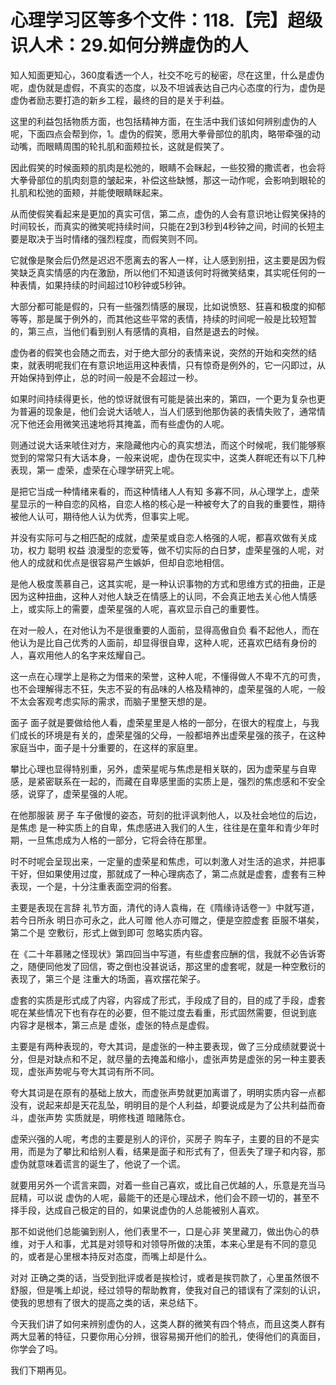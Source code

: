 # 心理学习区等多个文件：118.【完】超级识人术：29.如何分辨虚伪的人

知人知面更知心，360度看透一个人，社交不吃亏的秘密，尽在这里，什么是虚伪呢，虚伪就是虚假，不真实的态度，以及不坦诚表达自己内心态度的行为，虚伪是虚伪者励志要打造的新乡工程，最终的目的是关于利益。

这里的利益包括物质方面，也包括精神方面，在生活中我们该如何辨别虚伪的人呢，下面四点会帮到你，1。虚伪的假笑，愿用大拳骨部位的肌肉，略带牵强的动动嘴，而眼睛周围的轮扎肌和面颊拉长，这就是假笑了。

因此假笑的时候面颊的肌肉是松弛的，眼睛不会眯起，一些狡猾的撒谎者，也会将大拳骨部位的肌肉刻意的皱起来，补偿这些缺憾，那这一动作呢，会影响到眼轮的扎肌和松弛的面颊，并能使眼睛眯起来。

从而使假笑看起来是更加的真实可信，第二点，虚伪的人会有意识地让假笑保持的时间较长，而真实的微笑呢持续时间，只能在2到3秒到4秒钟之间，时间的长短主要是取决于当时情绪的强烈程度，而假笑则不同。

它就像是聚会后仍然是迟迟不愿离去的客人一样，让人感到别扭，这主要是因为假笑缺乏真实情感的内在激励，所以他们不知道该何时将微笑结束，其实呢任何的一种表情，如果持续的时间超过10秒钟或5秒钟。

大部分都可能是假的，只有一些强烈情感的展现，比如说愤怒、狂喜和极度的抑郁等等，那是属于例外的，而其他这些平常的表情，持续的时间呢一般是比较短暂的，第三点，当他们看到别人有感情的真相，自然是退去的时候。

虚伪者的假笑也会随之而去，对于绝大部分的表情来说，突然的开始和突然的结束，就表明呢我们在有意识地运用这种表情，只有惊奇是例外的，它一闪即过，从开始保持到停止，总的时间一般是不会超过一秒。

如果时间持续得更长，他的惊讶就很有可能是装出来的，第四，一个更为复杂也更为普遍的现象是，他们会说大话唬人，当人们感到他那伪装的表情失败了，通常情况下他还会用微笑迅速地将其掩盖，而有些虚伪的人呢。

则通过说大话来唬住对方，来隐藏他内心的真实想法，而这个时候呢，我们能够察觉到的常常只有大话本身，一般来说呢，虚伪在现实中，这类人群呢还有以下几种表现，第一 虚荣，虚荣在心理学研究上呢。

是把它当成一种情绪来看的，而这种情绪人人有知 多寡不同，从心理学上，虚荣星显示的一种自恋的风格，自恋人格的核心是一种被夸大了的自我的重要性，期待被他人认可，期待他人认为优秀，但事实上呢。

并没有实际可与之相匹配的成就，虚荣星或自恋人格强的人呢，都喜欢做有关成功，权力 聪明 权益 浪漫型的恋爱等，做不切实际的白日梦，虚荣星强的人呢，对他人的成就和优点是很容易产生嫉妒，但却自恋地相信。

是他人极度羡慕自己，这其实呢，是一种认识事物的方式和思维方式的扭曲，正是因为这种扭曲，这种人对他人缺乏在情感上的认同，不会真正地去关心他人情感上，或实际上的需要，虚荣星强的人呢，喜欢显示自己的重要性。

在对一般人，在对他认为不是很重要的人面前，显得高傲自负 看不起他人，而在他认为是比自己优秀的人面前，却显得很自卑，这种人呢，还喜欢巴结有身份的人，喜欢用他人的名字来炫耀自己。

这一点在心理学上是称之为借来的荣誉，这种人呢，不懂得做人不卑不亢的可贵，也不会理解得志不狂，失志不妥的有品味的人格及精神的，虚荣星强的人呢，一般不太会客观考虑实际的需求，而脑子里整天想的是。

面子 面子就是要做给他人看，虚荣星里是人格的一部分，在很大的程度上，与我们成长的环境是有关的，虚荣星强的父母，一般都培养出虚荣星强的孩子，在这种家庭当中，面子是十分重要的，在这样的家庭里。

攀比心理也显得特别重，另外，虚荣星呢与焦虑是相关联的，因为虚荣星与自卑感，是紧密联系在一起的，而藏在自卑感里面的实质上是，强烈的焦虑感和不安全感，说穿了，虚荣星强的人呢。

在他那服装 房子 车子傲慢的姿态，苛刻的批评讽刺他人，以及社会地位的后边，是焦虑 是一种实质上的自卑，焦虑感进入我们的人生，往往是在童年和青少年时期，一旦焦虑成为人格的一部分，它将会待在那里。

时不时呢会呈现出来，一定量的虚荣星和焦虑，可以刺激人对生活的追求，并把事干好，但如果使用过度，那就成了一种心理病态了，第二点就是虚套，虚套有三种表现，一个是，十分注重表面空洞的俗套。

主要是表现在言辞 礼节方面，清代的诗人袁梅，在《隋缘诗话卷一》中就写道，若今日所永 明日亦可永之，此人可赠 他人亦可赠之，便是空腔虚套 臣服不堪矣，第二个是 空敷衍，形式上做到即可 忽略实质内容。

在《二十年慕赌之怪现状》第四回当中写道，有些虚套应酬的信，我就不必告诉寄之，随便同他发了回信，寄之倒也没甚说话，那这里的虚套呢，就是一种空敷衍的表现了，第三个是 注重大的场面，喜欢摆花架子。

虚套的实质是形式成了内容，内容成了形式，手段成了目的，目的成了手段，虚套呢在某些情况下也有存在的必要，但不能过度去看重，形式固然需要，但说到底 内容才是根本，第三点是 虚张，虚张的特点是虚假。

主要是有两种表现的，夸大其词，是虚张的一种主要表现，做了三分成绩就要说十分，但是对缺点和不足，就尽量的去掩盖和缩小，虚张声势是虚张的另一种主要表现，虚张声势呢与夸大其词有所不同。

夸大其词是在原有的基础上放大，而虚张声势就更加离谱了，明明实质内容一点都没有，说起来却是天花乱坠，明明目的是个人利益，却要说成是为了公共利益而奋斗，虚张声势 实质就是，明修栈道 暗赌陈仓。

虚荣兴强的人呢，考虑的主要是别人的评价，买房子 购车子，主要的目的不是实用，而是为了攀比和给别人看，结果是面子和形式有了，但丢失了理子和内容，那虚伪就意味着谎言的诞生了，他说了一个谎。

就要用另外一个谎言来圆，对着一些自己喜欢，或比自己优越的人，乐意是充当马屁精，可以说 虚伪的人呢，最能干的还是心理战术，他们会不顾一切的，甚至不择手段，达成自己极定的目的，如果说虚伪的人总能被别人喜欢。

那不如说他们总能骗到别人，他们表里不一，口是心非 笑里藏刀，做出伪心的恭维，对于人和事，尤其是对领导和对领导所做的决策，本来心里是有不同的意见的，或者是心里根本持反对态度，而嘴上却是什么。

对对 正确之类的话，当受到批评或者是挨检讨，或者是挨罚款了，心里虽然很不舒服，但是嘴上却说，经过领导的帮助教育，使我对自己的错误有了深刻的认识，使我的思想有了很大的提高之类的话，来总结下。

今天我们讲了如何来辨别虚伪的人，这类人群的微笑有四个特点，而且这类人群有两大显著的特征，只要你用心分辨，很容易揭开他们的脸孔，使得他们的真面目，你学会了吗。

我们下期再见。